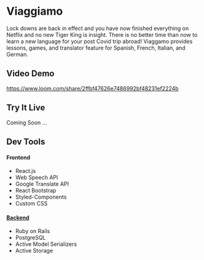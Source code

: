 # Viaggiamo

Lock downs are back in effect and you have now finished everything on Netflix and no new Tiger King is insight. There is no better time than now to learn a new language for your post Covid trip abroad! Viaggamo provides lessons, games, and translator feature for Spanish, French, Italian, and German.

## Video Demo

https://www.loom.com/share/2ffbf47626e7486992bf48231ef2224b

## Try It Live

Coming Soon ...

## Dev Tools

#### Frontend

- React.js
- Web Speech API
- Google Translate API
- React Bootstrap
- Styled-Components
- Custom CSS

#### [Backend](https://github.com/slurio/Viaggiamo-Backend)

- Ruby on Rails
- PostgreSQL
- Active Model Serializers
- Active Storage
